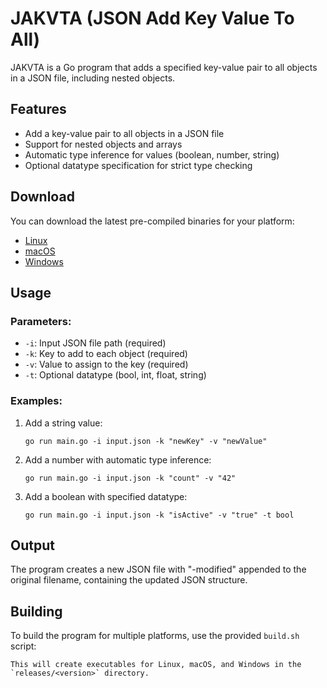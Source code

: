 # JAKVTA (JSON Add Key Value To All)

JAKVTA is a Go program that adds a specified key-value pair to all objects in a JSON file, including nested objects.

## Features

- Add a key-value pair to all objects in a JSON file
- Support for nested objects and arrays
- Automatic type inference for values (boolean, number, string)
- Optional datatype specification for strict type checking

## Download

You can download the latest pre-compiled binaries for your platform:

- [Linux](releases/0.0.1/jaktva-0.0.1-linux)
- [macOS](releases/0.0.1/jaktva-0.0.1-osx)
- [Windows](releases/0.0.1/jaktva-0.0.1-win.exe)

## Usage

### Parameters:

- `-i`: Input JSON file path (required)
- `-k`: Key to add to each object (required)
- `-v`: Value to assign to the key (required)
- `-t`: Optional datatype (bool, int, float, string)

### Examples:

1. Add a string value:
   ```
   go run main.go -i input.json -k "newKey" -v "newValue"
   ```

2. Add a number with automatic type inference:
   ```
   go run main.go -i input.json -k "count" -v "42"
   ```

3. Add a boolean with specified datatype:
   ```
   go run main.go -i input.json -k "isActive" -v "true" -t bool
   ```

## Output

The program creates a new JSON file with "-modified" appended to the original filename, containing the updated JSON structure.

## Building

To build the program for multiple platforms, use the provided `build.sh` script:

```
This will create executables for Linux, macOS, and Windows in the `releases/<version>` directory.

